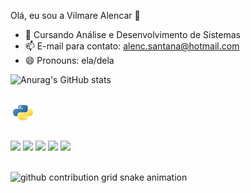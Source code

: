 Olá, eu sou a Vilmare Alencar 👋

- 🌱 Cursando Análise e Desenvolvimento de Sistemas
- 📫 E-mail para contato: alenc.santana@hotmail.com
- 😄 Pronouns: ela/dela

![Anurag's GitHub stats](https://github-readme-stats.vercel.app/api?username=anuraghazra&show_icons=true&theme=radical)

##

  <img align="center" alt="Rafa-Python" height="30" width="40" src="https://raw.githubusercontent.com/devicons/devicon/master/icons/python/python-original.svg">

  ##

<div> 
  <a href="https://www.youtube.com/channel/UCFx4us1SP8u9fROvscE5WcQ" target="_blank"><img src="https://img.shields.io/badge/YouTube-FF0000?style=for-the-badge&logo=youtube&logoColor=white" target="_blank"></a>
  <a href="https://instagram.com/vilmarealencar" target="_blank"><img src="https://img.shields.io/badge/-Instagram-%23E4405F?style=for-the-badge&logo=instagram&logoColor=white" target="_blank"></a>
 <a href="https://discord.gg/abruxa01015656" target="_blank"><img src="https://img.shields.io/badge/Discord-7289DA?style=for-the-badge&logo=discord&logoColor=white" target="_blank"></a> 
  <a href = "mailto:alenc.santana@hotmail.com"><img src="https://img.shields.io/badge/-Gmail-%23333?style=for-the-badge&logo=gmail&logoColor=white" target="_blank"></a>
  <a href="https://www.linkedin.com/in/vilmare-alencar-29b8171ba/" target="_blank"><img src="https://img.shields.io/badge/-LinkedIn-%230077B5?style=for-the-badge&logo=linkedin&logoColor=white" target="_blank"></a> 

  ##

  <picture align="center">
  <source media="(prefers-color-scheme: dark)" srcset="https://raw.githubusercontent.com/alexlimatkz/alexlimatkz/output/github-contribution-grid-snake-dark.svg">
  <source media="(prefers-color-scheme: light)" srcset="https://raw.githubusercontent.com/alexlimatkz/alexlimatkz/output/github-contribution-grid-snake-dark.svg">
  <img align="center" alt="github contribution grid snake animation" src="https://raw.githubusercontent.com/mari4souza/alexlimatkz/output/github-contribution-grid-snake.svg">
</picture>
